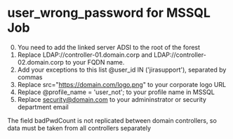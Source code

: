 # user_wrong_password for MSSQL Job

0. You need to add the linked server ADSI to the root of the forest 
1. Replace LDAP://controller-01.domain.corp and LDAP://controller-02.domain.corp to your FQDN name.
2. Add your exceptions to this list @user_id IN ('jirasupport'), separated by commas
3. Replace src="https://domain.com/logo.png" to your corporate logo URL
4. Replace @profile_name = 'user_not'; to your profile name in MSSQL
5. Replace security@domain.com to your admininstrator or security department email

The field badPwdCount is not replicated between domain controllers, so data must be taken from all controllers separately
